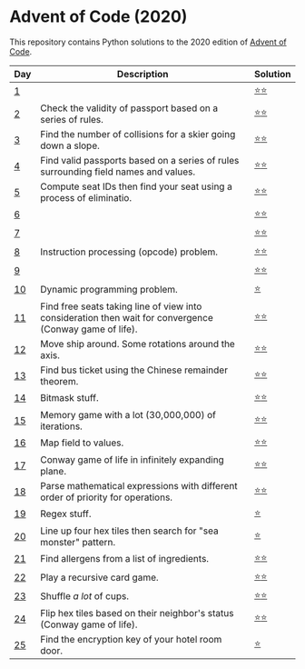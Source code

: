 # Advent of Code (2020)
This repository contains Python solutions to the 2020 edition of [Advent of Code](https://adventofcode.com/2020). 

| Day | Description | Solution |
| --- | -------| -----| 
| [1](https://adventofcode.com/2020/day/1)   | | [:star::star:](https://github.com/IAjimi/AdventOfCode2020/blob/master/2020/AOC1.py) | 
| [2](https://adventofcode.com/2020/day/2) | Check the validity of passport based on a series of rules. | [:star::star:](https://github.com/IAjimi/AdventOfCode2020/blob/master/2020/AOC2.py) |
| [3](https://adventofcode.com/2020/day/3) | Find the number of collisions for a skier going down a slope. | [:star::star:](https://github.com/IAjimi/AdventOfCode2020/blob/master/2020/AOC3.py) |
| [4](https://adventofcode.com/2020/day/4) | Find valid passports based on a series of rules surrounding field names and values. | [:star::star:](https://github.com/IAjimi/AdventOfCode2020/blob/master/2020/AOC4.py) |
| [5](https://adventofcode.com/2020/day/5) | Compute seat IDs then find your seat using a process of eliminatio. | [:star::star:](https://github.com/IAjimi/AdventOfCode2020/blob/master/2020/AOC5.py) |
| [6](https://adventofcode.com/2020/day/6) |  | [:star::star:](https://github.com/IAjimi/AdventOfCode2020/blob/master/2020/AOC6.py) |
| [7](https://adventofcode.com/2020/day/7) |  | [:star::star:](https://github.com/IAjimi/AdventOfCode2020/blob/master/2020/AOC7.py) |
| [8](https://adventofcode.com/2020/day/8) | Instruction processing (opcode) problem. | [:star::star:](https://github.com/IAjimi/AdventOfCode2020/blob/master/2020/AOC8.py) |
| [9](https://adventofcode.com/2020/day/9) |  | [:star::star:](https://github.com/IAjimi/AdventOfCode2020/blob/master/2020/AOC9.py) |
| [10](https://adventofcode.com/2020/day/10) | Dynamic programming problem. | [:star:](https://github.com/IAjimi/AdventOfCode2020/blob/master/2020/AOC10.py) |
| [11](https://adventofcode.com/2020/day/11) | Find free seats taking line of view into consideration then wait for convergence (Conway game of life).  | [:star::star:](https://github.com/IAjimi/AdventOfCode2020/blob/master/2020/AOC11.py) |
| [12](https://adventofcode.com/2020/day/12) | Move ship around. Some rotations around the axis. | [:star::star:](https://github.com/IAjimi/AdventOfCode2020/blob/master/2020/AOC12.py) |
| [13](https://adventofcode.com/2020/day/13) | Find bus ticket using the Chinese remainder theorem. | [:star::star:](https://github.com/IAjimi/AdventOfCode2020/blob/master/2020/AOC13.py) |
| [14](https://adventofcode.com/2020/day/14) | Bitmask stuff. | [:star::star:](https://github.com/IAjimi/AdventOfCode2020/blob/master/2020/AOC14.py) |
| [15](https://adventofcode.com/2020/day/15) | Memory game with a lot (30,000,000) of iterations. | [:star::star:](https://github.com/IAjimi/AdventOfCode2020/blob/master/2020/AOC15.py) |
| [16](https://adventofcode.com/2020/day/16) | Map field to values. | [:star::star:](https://github.com/IAjimi/AdventOfCode2020/blob/master/2020/AOC16.py) |
| [17](https://adventofcode.com/2020/day/17) | Conway game of life in infinitely expanding plane. | [:star::star:](https://github.com/IAjimi/AdventOfCode2020/blob/master/2020/AOC17.py) |
| [18](https://adventofcode.com/2020/day/18) | Parse mathematical expressions with different order of priority for operations. | [:star::star:](https://github.com/IAjimi/AdventOfCode2020/blob/master/2020/AOC18.py) |
| [19](https://adventofcode.com/2020/day/19) | Regex stuff. | [:star:](https://github.com/IAjimi/AdventOfCode2020/blob/master/2020/AOC19.py) |
| [20](https://adventofcode.com/2020/day/20) | Line up four hex tiles then search for "sea monster" pattern. | [:star:](https://github.com/IAjimi/AdventOfCode2020/blob/master/2020/AOC20.py) |
| [21](https://adventofcode.com/2020/day/21) | Find allergens from a list of ingredients. | [:star::star:](https://github.com/IAjimi/AdventOfCode2020/blob/master/2020/AOC21.py) |
| [22](https://adventofcode.com/2020/day/22) | Play a recursive card game. | [:star::star:](https://github.com/IAjimi/AdventOfCode2020/blob/master/2020/AOC22.py) |
| [23](https://adventofcode.com/2020/day/23) | Shuffle *a lot* of cups. | [:star::star:](https://github.com/IAjimi/AdventOfCode2020/blob/master/2020/AOC23.py) |
| [24](https://adventofcode.com/2020/day/24) | Flip hex tiles based on their neighbor's status (Conway game of life). | [:star::star:](https://github.com/IAjimi/AdventOfCode2020/blob/master/2020/AOC24.py) |
| [25](https://adventofcode.com/2020/day/25) | Find the encryption key of your hotel room door. | [:star:](https://github.com/IAjimi/AdventOfCode2020/blob/master/2020/AOC25.py) |
